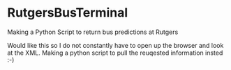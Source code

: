 # RutgersBusTerminal
Making a Python Script to return bus predictions at Rutgers


Would like this so I do not constantly have to open up the browser and look at the XML. Making a python script
to pull the reuqested information insted :-)
